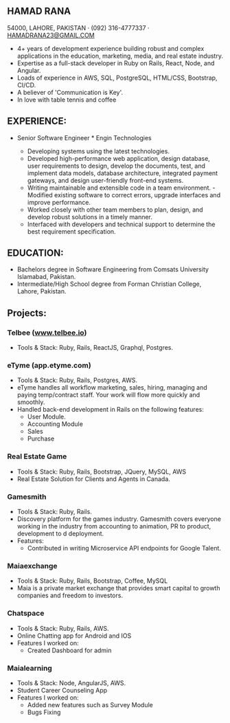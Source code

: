 
## HAMAD RANA
54000, LAHORE, PAKISTAN · (092) 316-4777337 · HAMADRANA23@GMAIL.COM

- 4+ years of development experience building robust and complex applications in the education, marketing, media, and real estate industry.
- Expertise as a full-stack developer in Ruby on Rails, React, Node, and Angular.
- Loads of experience in AWS, SQL, PostgreSQL, HTML/CSS, Bootstrap, CI/CD.
- A believer of 'Communication is Key'.
- In love with table tennis and coffee

## EXPERIENCE:

- Senior Software Engineer * Engin Technologies

  * Developing systems using the latest technologies.
  * Developed high-performance web application, design database, user requirements to design, develop the documents, test, and implement data models, database       architecture, integrated payment gateways, and design user-friendly front-end systems.
  * Writing maintainable and extensible code in a team environment. - Modified existing software to correct errors, upgrade interfaces and improve performance.
  * Worked closely with other team members to plan, design, and develop robust solutions in a timely manner.
  * Interfaced with developers and technical support to determine the best requirement specification.

## EDUCATION:

- Bachelors degree in Software Engineering from Comsats University Islamabad, Pakistan.
- Intermediate/High School degree from Forman Christian College, Lahore, Pakistan.

## Projects:

### Telbee (www.telbee.io)
  * Tools & Stack: Ruby, Rails, ReactJS, Graphql, Postgres. 

### eTyme  (app.etyme.com)
  * Tools & Stack: Ruby, Rails, Postgres, AWS. 
  * eTyme handles all workflow marketing, sales, hiring, managing and paying temp/contract staff. Your work will flow more quickly and smoothly. 
  * Handled back-end development in Rails on the following features: 
    - User Module.
    - Accounting Module
    - Sales
    - Purchase 

### Real Estate Game 
  * Tools & Stack: Ruby, Rails, Bootstrap, JQuery, MySQL, AWS 
  * Real Estate Solution for Clients and Agents in Canada.

### Gamesmith 
  * Tools & Stack: Ruby, Rails. 
  * Discovery platform for the games industry. Gamesmith covers everyone working in the industry from accounting to animation, PR to product, development to  d     deployment. 
  * Features: 
    - Contributed in writing Microservice API endpoints for Google Talent.

### Maiaexchange 
  * Tools & Stack: Ruby, Rails, Bootstrap, Coffee, MySQL 
  * Maia is a private market exchange that provides smart capital to growth companies and freedom to investors. 

### Chatspace
  * Tools & Stack: Ruby, Rails, AWS. 
  * Online Chatting app for Android and IOS
  * Features I worked on: 
    - Created Dashboard for admin
  
### Maialearning
  * Tools & Stack: Node, AngularJS, AWS. 
  * Student Career Counseling App
  * Features I worked on: 
    - Added new features such as Survey Module
    - Bugs Fixing


